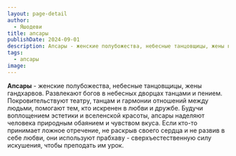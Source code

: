 ```yaml
---
layout: page-detail
author:
  - Яшодеви
title: апсары
publishDate: 2024-09-01
description: Апсары - женские полубожества, небесные танцовщицы, жены гандхарвов. Развлекают богов в небесных дворцах танцами и пением. Покровительствуют театру, танцам и гармонии отношений между людьми, помогают тем, кто искренен в любви и дружбе.
tags:
  - апсары
image:
---
```

**Апсары** - женские полубожества, небесные танцовщицы, жены гандхарвов. Развлекают богов в небесных дворцах танцами и пением. Покровительствуют театру, танцам и гармонии отношений между людьми, помогают тем, кто искренен в любви и дружбе. Будучи воплощением эстетики и вселенской красоты, апсары наделяют человека природным обаянием и чувством вкуса. Если кто-то принимает ложное отречение, не раскрыв своего сердца и не развив в себе любви, они используют прабхаву - сверхъестественную силу искушения, чтобы преподать им урок.

